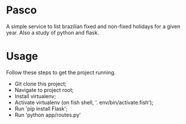 # Pasco
A simple service to list brazilian fixed and non-fixed holidays for a given year. Also a study of python and flask.

# Usage
Follow these steps to get the project running.
- Git clone this project;
- Navigate to project root;
- Install virtualenv;
- Activate virtualenv (on fish shell, '. env/bin/activate.fish');
- Run 'pip install Flask';
- Run 'python app/routes.py'